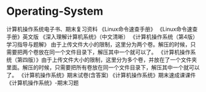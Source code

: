 # Operating-System
计算机操作系统电子书、期末复习资料
《Linux命令速查手册》
《Linux命令速查手册》英文版
《深入理解计算机系统》（中文清晰）
《计算机操作系统（第4版）学习指导与题解》  由于上传文件大小的限制，这里分为两个卷。解压的时候，只需要把两个卷放在同一个文件目录下，解压其中一个就可以了。
《计算机操作系统（第四版）》由于上传文件大小的限制，这里分为多个卷，并放在了一个文件夹里面。解压的时候，只需要把所有卷放在同一个文件目录下，解压其中一个就可以了。
《计算机操作系统》期末试卷(含答案)
《计算机操作系统》期末速成课课件
《计算机操作系统》-期末习题
